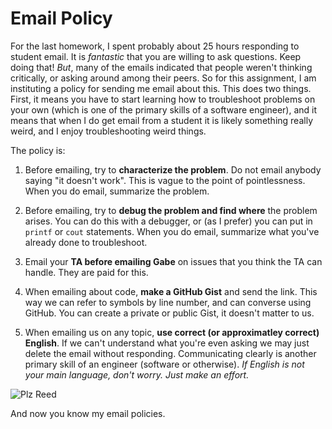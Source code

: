 Email Policy
============

For the last homework, I spent probably about 25 hours responding to
student email. It is _fantastic_ that you are willing to ask
questions. Keep doing that! _But_, many of the emails indicated that
people weren't thinking critically, or asking around among their
peers. So for this assignment, I am instituting a policy for sending
me email about this. This does two things. First, it means you have to
start learning how to troubleshoot problems on your own (which is one
of the primary skills of a software engineer), and it means that when
I do get email from a student it is likely something really weird, and
I enjoy troubleshooting weird things.

The policy is:

1. Before emailing, try to __characterize the problem__. Do not email
anybody saying "it doesn't work". This is vague to the point of
pointlessness. When you do email, summarize the problem.

2. Before emailing, try to __debug the problem and find where__ the
problem arises. You can do this with a debugger, or (as I prefer) you
can put in `printf` or `cout` statements. When you do email, summarize
what you've already done to troubleshoot.

3. Email your __TA before emailing Gabe__ on issues that you think the
TA can handle. They are paid for this. 

4. When emailing about code, __make a GitHub Gist__ and send the
link. This way we can refer to symbols by line number, and can
converse using GitHub. You can create a private or public Gist, it
doesn't matter to us.

5. When emailing us on any topic, __use correct (or approximatley
correct) English__. If we can't understand what you're even asking we
may just delete the email without responding. Communicating clearly is
another primary skill of an engineer (software or otherwise). _If
English is not your main language, don't worry. Just make an effort._

![Plz Reed](https://raw.github.com/johnsogg/cs2270/master/Email_guidelines.png)

And now you know my email policies.
